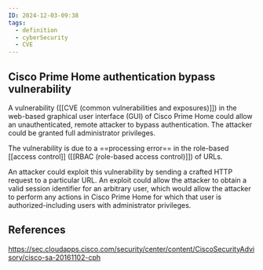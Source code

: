 ```yaml
---
ID: 2024-12-03-09:38
tags:
  - definition
  - cyberSecurity
  - CVE
---
```

## Cisco Prime Home authentication bypass vulnerability

A vulnerability ([[CVE (common vulnerabilities and exposures)]]) in the web-based graphical user interface (GUI) of Cisco Prime Home could allow an unauthenticated, remote attacker to bypass authentication. The attacker could be granted full administrator privileges.

The vulnerability is due to a ==processing error== in the role-based [[access control]] ([[RBAC (role-based access control)]]) of URLs.

An attacker could exploit this vulnerability by sending a crafted HTTP request to a particular URL. An exploit could allow the attacker to obtain a valid session identifier for an arbitrary user, which would allow the attacker to perform any actions in Cisco Prime Home for which that user is authorized-including users with administrator privileges.
## References
https://sec.cloudapps.cisco.com/security/center/content/CiscoSecurityAdvisory/cisco-sa-20161102-cph
